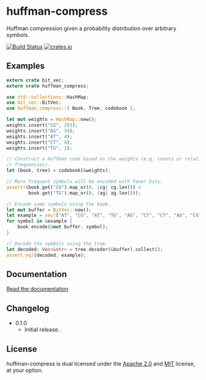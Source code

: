 huffman-compress
================

Huffman compression given a probability distribution over arbitrary symbols.

[![Build Status](https://travis-ci.org/niklasf/rust-huffman-compress.svg?branch=master)](https://travis-ci.org/niklasf/rust-huffman-compress)
[![crates.io](https://img.shields.io/crates/v/huffman-compress.svg)](https://crates.io/crates/huffman-compress)

Examples
--------

```rust
extern crate bit_vec;
extern crate huffman_compress;

use std::collections::HashMap;
use bit_vec::BitVec;
use huffman_compress::{ Book, Tree, codebook };

let mut weights = HashMap::new();
weights.insert("CG", 293);
weights.insert("AG", 34);
weights.insert("AT", 4);
weights.insert("CT", 4);
weights.insert("TG", 1);

// Construct a Huffman code based on the weights (e.g. counts or relative
// frequencies).
let (book, tree) = codebook(&weights);

// More frequent symbols will be encoded with fewer bits.
assert!(book.get("CG").map_or(0, |cg| cg.len()) <
        book.get("TG").map_or(0, |ag| ag.len()));

// Encode some symbols using the book.
let mut buffer = BitVec::new();
let example = vec!["AT", "CG", "AT", "TG", "AG", "CT", "CT", "AG", "CG"];
for symbol in &example {
    book.encode(&mut buffer, symbol);
}

// Decode the symbols using the tree.
let decoded: Vec<&str> = tree.decoder(&buffer).collect();
assert_eq!(decoded, example);
```

Documentation
-------------

[Read the documentation](https://docs.rs/huffman-compress)

Changelog
---------

* 0.1.0
  - Initial release.

License
-------

huffman-compress is dual licensed under the [Apache 2.0](http://www.apache.org/licenses/LICENSE-2.0)
and [MIT](http://opensource.org/licenses/MIT) license, at your option.
